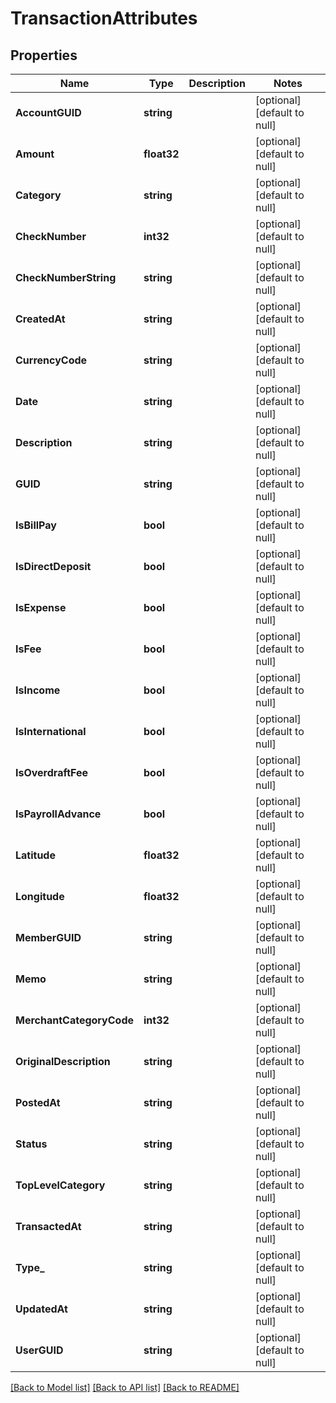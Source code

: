 # TransactionAttributes

## Properties
Name | Type | Description | Notes
------------ | ------------- | ------------- | -------------
**AccountGUID** | **string** |  | [optional] [default to null]
**Amount** | **float32** |  | [optional] [default to null]
**Category** | **string** |  | [optional] [default to null]
**CheckNumber** | **int32** |  | [optional] [default to null]
**CheckNumberString** | **string** |  | [optional] [default to null]
**CreatedAt** | **string** |  | [optional] [default to null]
**CurrencyCode** | **string** |  | [optional] [default to null]
**Date** | **string** |  | [optional] [default to null]
**Description** | **string** |  | [optional] [default to null]
**GUID** | **string** |  | [optional] [default to null]
**IsBillPay** | **bool** |  | [optional] [default to null]
**IsDirectDeposit** | **bool** |  | [optional] [default to null]
**IsExpense** | **bool** |  | [optional] [default to null]
**IsFee** | **bool** |  | [optional] [default to null]
**IsIncome** | **bool** |  | [optional] [default to null]
**IsInternational** | **bool** |  | [optional] [default to null]
**IsOverdraftFee** | **bool** |  | [optional] [default to null]
**IsPayrollAdvance** | **bool** |  | [optional] [default to null]
**Latitude** | **float32** |  | [optional] [default to null]
**Longitude** | **float32** |  | [optional] [default to null]
**MemberGUID** | **string** |  | [optional] [default to null]
**Memo** | **string** |  | [optional] [default to null]
**MerchantCategoryCode** | **int32** |  | [optional] [default to null]
**OriginalDescription** | **string** |  | [optional] [default to null]
**PostedAt** | **string** |  | [optional] [default to null]
**Status** | **string** |  | [optional] [default to null]
**TopLevelCategory** | **string** |  | [optional] [default to null]
**TransactedAt** | **string** |  | [optional] [default to null]
**Type_** | **string** |  | [optional] [default to null]
**UpdatedAt** | **string** |  | [optional] [default to null]
**UserGUID** | **string** |  | [optional] [default to null]

[[Back to Model list]](../README.md#documentation-for-models) [[Back to API list]](../README.md#documentation-for-api-endpoints) [[Back to README]](../README.md)


